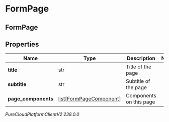 # FormPage

## FormPage

## Properties

|Name | Type | Description | Notes|
|------------ | ------------- | ------------- | -------------|
| **title** | str | Title of the page | |
| **subtitle** | str | Subtitle of the page | |
| **page_components** | [list[FormPageComponent]](FormPageComponent) | Components on this page | |



_PureCloudPlatformClientV2 238.0.0_

